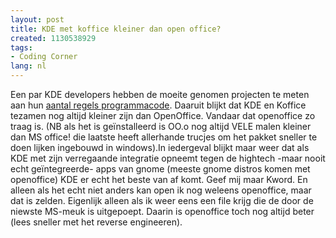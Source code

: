 ```yaml
---
layout: post
title: KDE met koffice kleiner dan open office?
created: 1130538929
tags:
- Coding Corner
lang: nl
---
```

Een par KDE developers hebben de moeite genomen projecten te meten aan hun [aantal regels programmacode](http://www.valdyas.org/fading/index.cgi/2005/10/29#kloc). Daaruit blijkt dat KDE en Koffice tezamen nog altijd kleiner zijn dan OpenOffice. Vandaar dat openoffice zo traag is. (NB als het is geïnstalleerd is OO.o nog altijd VELE malen kleiner dan MS office! die laatste heeft allerhande trucjes om het pakket sneller te doen lijken ingebouwd in windows).In iedergeval blijkt maar weer dat als KDE met zijn verregaande integratie opneemt tegen de hightech -maar nooit echt geïntegreerde- apps van gnome (meeste gnome distros komen met openoffice) KDE er echt het beste van af komt. Geef mij maar Kword. En alleen als het echt niet anders kan open ik nog weleens openoffice, maar dat is zelden. Eigenlijk alleen als ik weer eens een file krijg die de door de niewste MS-meuk is uitgepoept. Daarin is openoffice toch nog altijd beter (lees sneller met het reverse engineeren).
